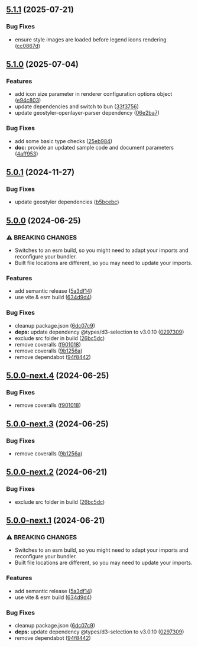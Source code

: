 ## [5.1.1](https://github.com/geostyler/geostyler-legend/compare/v5.1.0...v5.1.1) (2025-07-21)

### Bug Fixes

* ensure style images are loaded before legend icons rendering ([cc0867d](https://github.com/geostyler/geostyler-legend/commit/cc0867ddcf8a3d1a46dbae71d9a2d79d861bb516))

## [5.1.0](https://github.com/geostyler/geostyler-legend/compare/v5.0.1...v5.1.0) (2025-07-04)

### Features

* add icon size parameter in renderer configuration options object ([e94c803](https://github.com/geostyler/geostyler-legend/commit/e94c8039d88ffa106195453be3866aecf603b568))
* update dependencies and switch to bun ([33f3756](https://github.com/geostyler/geostyler-legend/commit/33f37560598a53de809da306689124c88221a480))
* update geostyler-openlayer-parser dependency ([06e2ba7](https://github.com/geostyler/geostyler-legend/commit/06e2ba737f290bee5fd0219d220f2b8ec2c52aa6))

### Bug Fixes

* add some basic type checks ([25eb984](https://github.com/geostyler/geostyler-legend/commit/25eb9845b03c180122417acb8ce8ec75138bc46f))
* **doc:** provide an updated sample code and document parameters ([4aff953](https://github.com/geostyler/geostyler-legend/commit/4aff9532c66dbb0a40832ed8599c37d3f2b03533))

## [5.0.1](https://github.com/geostyler/geostyler-legend/compare/v5.0.0...v5.0.1) (2024-11-27)


### Bug Fixes

* update geostyler dependencies ([b5bcebc](https://github.com/geostyler/geostyler-legend/commit/b5bcebce21eccd607839cce75e1b924cecd1c974))

## [5.0.0](https://github.com/geostyler/geostyler-legend/compare/v4.0.1...v5.0.0) (2024-06-25)


### ⚠ BREAKING CHANGES

* Switches to an esm build, so you might need to
adapt your imports and reconfigure your bundler.
* Built file locations are different, so you may need
to update your imports.

### Features

* add semantic release ([5a3df14](https://github.com/geostyler/geostyler-legend/commit/5a3df14ddadcf63a99e38582a757959cef4858bd))
* use vite & esm build ([634d9d4](https://github.com/geostyler/geostyler-legend/commit/634d9d4796680ca7956b3b33a4efd76ec7a5379a))


### Bug Fixes

* cleanup package.json ([6dc07c9](https://github.com/geostyler/geostyler-legend/commit/6dc07c9fd6171a6691368085af48878032bfff69))
* **deps:** update dependency @types/d3-selection to v3.0.10 ([0297309](https://github.com/geostyler/geostyler-legend/commit/02973093295a4bb53814a1f879af4b941587fb86))
* exclude src folder in build ([26bc5dc](https://github.com/geostyler/geostyler-legend/commit/26bc5dcae43ff3e3c505e27ea5b76f5eea50d3bf))
* remove coveralls ([f901018](https://github.com/geostyler/geostyler-legend/commit/f90101886b499d61d66779ccc1f93e5e95a2b295))
* remove coveralls ([9b1256a](https://github.com/geostyler/geostyler-legend/commit/9b1256a41f5ad1e390d3a167a26584f8cead7502))
* remove dependabot ([94f8442](https://github.com/geostyler/geostyler-legend/commit/94f8442bdca41fe7f7f08f2bc466e44814e8289d))

## [5.0.0-next.4](https://github.com/geostyler/geostyler-legend/compare/v5.0.0-next.3...v5.0.0-next.4) (2024-06-25)


### Bug Fixes

* remove coveralls ([f901018](https://github.com/geostyler/geostyler-legend/commit/f90101886b499d61d66779ccc1f93e5e95a2b295))

## [5.0.0-next.3](https://github.com/geostyler/geostyler-legend/compare/v5.0.0-next.2...v5.0.0-next.3) (2024-06-25)


### Bug Fixes

* remove coveralls ([9b1256a](https://github.com/geostyler/geostyler-legend/commit/9b1256a41f5ad1e390d3a167a26584f8cead7502))

## [5.0.0-next.2](https://github.com/geostyler/geostyler-legend/compare/v5.0.0-next.1...v5.0.0-next.2) (2024-06-21)


### Bug Fixes

* exclude src folder in build ([26bc5dc](https://github.com/geostyler/geostyler-legend/commit/26bc5dcae43ff3e3c505e27ea5b76f5eea50d3bf))

## [5.0.0-next.1](https://github.com/geostyler/geostyler-legend/compare/v4.0.1...v5.0.0-next.1) (2024-06-21)


### ⚠ BREAKING CHANGES

* Switches to an esm build, so you might need to
adapt your imports and reconfigure your bundler.
* Built file locations are different, so you may need
to update your imports.

### Features

* add semantic release ([5a3df14](https://github.com/geostyler/geostyler-legend/commit/5a3df14ddadcf63a99e38582a757959cef4858bd))
* use vite & esm build ([634d9d4](https://github.com/geostyler/geostyler-legend/commit/634d9d4796680ca7956b3b33a4efd76ec7a5379a))


### Bug Fixes

* cleanup package.json ([6dc07c9](https://github.com/geostyler/geostyler-legend/commit/6dc07c9fd6171a6691368085af48878032bfff69))
* **deps:** update dependency @types/d3-selection to v3.0.10 ([0297309](https://github.com/geostyler/geostyler-legend/commit/02973093295a4bb53814a1f879af4b941587fb86))
* remove dependabot ([94f8442](https://github.com/geostyler/geostyler-legend/commit/94f8442bdca41fe7f7f08f2bc466e44814e8289d))
